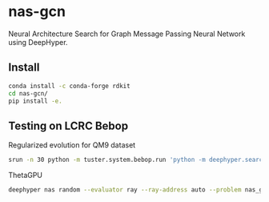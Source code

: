 # nas-gcn
Neural Architecture Search for Graph Message Passing Neural Network using DeepHyper.

## Install

```bash
conda install -c conda-forge rdkit
cd nas-gcn/
pip install -e.
```

## Testing on LCRC Bebop

Regularized evolution for QM9 dataset

```bash
srun -n 30 python -m tuster.system.bebop.run 'python -m deephyper.search.nas.regevo --evaluator ray --redis-address {redis_address} --problem nas_gcn.qm9.problem.Problem'
```

ThetaGPU

```bash
deephyper nas random --evaluator ray --ray-address auto --problem nas_gcn.esol.problem.Problem --max-evals 10 --num-cpus-per-task 1 --num-gpus-per-task 1
```
